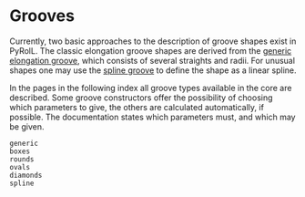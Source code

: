 # Grooves

Currently, two basic approaches to the description of groove shapes exist in PyRolL.
The classic elongation groove shapes are derived from the [generic elongation groove](generic), which consists of several straights and radii.
For unusual shapes one may use the [spline groove](spline) to define the shape as a linear spline.

In the pages in the following index all groove types available in the core are described.
Some groove constructors offer the possibility of choosing which parameters to give, the others are calculated automatically, if possible.
The documentation states which parameters must, and which may be given.

```{toctree}
generic
boxes
rounds
ovals
diamonds
spline
```